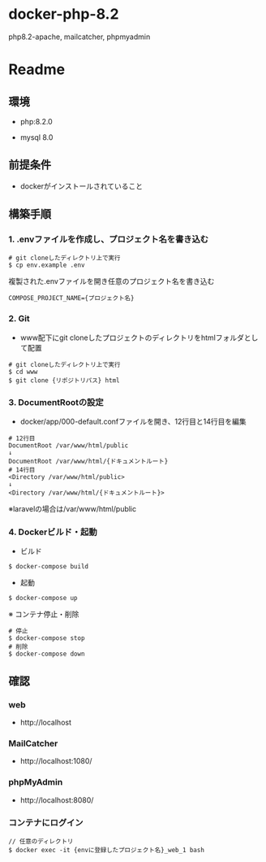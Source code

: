 # docker-php-8.2
php8.2-apache, mailcatcher, phpmyadmin

# Readme


## 環境

- php:8.2.0

- mysql 8.0

## 前提条件
- dockerがインストールされていること

## 構築手順

### 1.  .envファイルを作成し、プロジェクト名を書き込む
```
# git cloneしたディレクトリ上で実行
$ cp env.example .env
```
複製された.envファイルを開き任意のプロジェクト名を書き込む
```
COMPOSE_PROJECT_NAME={プロジェクト名}
```

### 2. Git
- www配下にgit cloneしたプロジェクトのディレクトリをhtmlフォルダとして配置
 ```
 # git cloneしたディレクトリ上で実行
 $ cd www
 $ git clone {リポジトリパス} html
  ```


### 3. DocumentRootの設定
- docker/app/000-default.confファイルを開き、12行目と14行目を編集
```
# 12行目
DocumentRoot /var/www/html/public
↓
DocumentRoot /var/www/html/{ドキュメントルート}
# 14行目
<Directory /var/www/html/public>
↓
<Directory /var/www/html/{ドキュメントルート}>
```
※laravelの場合は/var/www/html/public

### 4. Dockerビルド・起動

- ビルド
```
$ docker-compose build
```
- 起動
```
$ docker-compose up

```

※ コンテナ停止・削除
```
# 停止
$ docker-compose stop
# 削除
$ docker-compose down
```


## 確認

### web

* http://localhost


### MailCatcher

* http://localhost:1080/


### phpMyAdmin

* http://localhost:8080/


### コンテナにログイン

```
// 任意のディレクトリ
$ docker exec -it {envに登録したプロジェクト名}_web_1 bash
```
